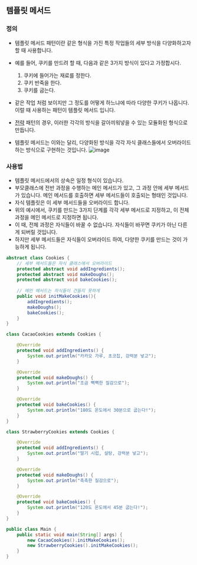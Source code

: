 ## 템플릿 메서드

### 정의
- 템플릿 메서드 패턴이란 같은 형식을 가진 특정 작업들의 세부 방식을 다양화하고자 할 때 사용합니다.
- 예를 들어, 쿠키를 만드려 할 때, 다음과 같은 3가지 방식이 있다고 가정합시다.
  1. 쿠키에 들어가는 재료를 정한다.
  2. 쿠키 반죽을 한다.
  3. 쿠키를 굽는다.

- 같은 작업 처럼 보이지만 그 정도를 어떻게 하느냐에 따라 다양한 쿠키가 나옵니다. 이럴 때 사용하는 패턴이 템플릿 메서드 입니다.
- [전략]() 패턴의 경우, 이러한 각각의 방식을 갈아끼워넣을 수 있는 모듈화된 형식으로 만듭니다.
- 템플릿 메서드는 이와는 달리, 다양화된 방식을 각각 자식 클래스들에서 오버라이드하는 방식으로 구현하는 것입니다.
![image](https://user-images.githubusercontent.com/60607880/128880410-9b304932-afe4-4a08-81f7-688c22ed317a.png)

### 사용법
- 템플릿 메서드에서의 상속은 일정 형식이 있습니다.
- 부모클래스에 전반 과정을 수행하는 메인 메서드가 있고, 그 과정 안에 세부 메서드가 있습니다. 메인 메서드를 호출하면 세부 메서드들이 호출되는 형태인 것입니다.
- 자식 템플릿은 이 세부 메서드들을 오버라이드 합니다.
- 위의 예시에서, 쿠키를 만드는 3가지 단계를 각각 세부 메서드로 지정하고, 이 전체 과정을 메인 메서드로 지정하면 됩니다.
- 이 때, 전체 과정은 자식들이 바꿀 수 없습니다. 자식들이 바꾸면 쿠키가 아닌 다른게 되버릴 것입니다.
- 하지만 세부 메서드들은 자식들이 오버라이드 하여, 다양한 쿠키를 만드는 것이 가능하게 됩니다.
```java
abstract class Cookies {
    // 세부 메서드들은 자식 클래스에서 오버라이드
    protected abstract void addIngredients();
    protected abstract void makeDoughs();
    protected abstract void bakeCookies();
    
    // 메인 메서드는 자식들이 건들지 못하게
    public void initMakeCookies(){
        addIngredients();
        makeDoughs();
        bakeCookies();
    }
}

class CacaoCookies extends Cookies {

    @Override
    protected void addIngredients() {
        System.out.println("카카오 가루, 초코칩, 강력분 넣고");
    }

    @Override
    protected void makeDoughs() {
        System.out.println("조금 뻑뻑한 질감으로");
    }

    @Override
    protected void bakeCookies() {
        System.out.println("180도 온도에서 30분으로 굽는다!");
    }
}

class StrawberryCookies extends Cookies {

    @Override
    protected void addIngredients() {
        System.out.println("딸기 시럽, 설탕, 강력분 넣고");
    }

    @Override
    protected void makeDoughs() {
        System.out.println("촉촉한 질감으로");
    }

    @Override
    protected void bakeCookies() {
        System.out.println("120도 온도에서 45분 굽는다!");
    }
}

public class Main {
    public static void main(String[] args) {
        new CacaoCookies().initMakeCookies();
        new StrawberryCookies().initMakeCookies();
    }
}
```
